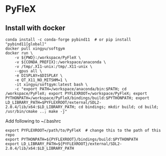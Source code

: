 PyFleX
======

Install with docker
------------

    conda install -c conda-forge pybind11  # or pip install "pybind11[global]"
    docker pull xingyu/softgym
    docker run \
        -v ${PWD}:/workspace/PyFleX \
        -v ${CONDA_PREFIX}:/workspace/anaconda \
        -v /tmp/.X11-unix:/tmp/.X11-unix \
        --gpus all \
        -e DISPLAY=$DISPLAY \
        -e QT_X11_NO_MITSHM=1 \
        -it xingyu/softgym:latest bash \
        -c "export PATH=/workspace/anaconda/bin:$PATH; cd /workspace/PyFleX; export PYFLEXROOT=/workspace/PyFleX; export PYTHONPATH=/workspace/PyFleX/bindings/build:$PYTHONPATH; export LD_LIBRARY_PATH=$PYFLEXROOT/external/SDL2-2.0.4/lib/x64:$LD_LIBRARY_PATH; cd bindings; mkdir build; cd build; /usr/bin/cmake ..; make -j"

Add following to ~/.bashrc

    export PYFLEXROOT=/path/to/PyFleX  # change this to the path of this repo
    export PYTHONPATH=${PYFLEXROOT}/bindings/build:$PYTHONPATH
    export LD_LIBRARY_PATH=${PYFLEXROOT}/external/SDL2-2.0.4/lib/x64:$LD_LIBRARY_PATH
